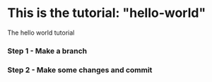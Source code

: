 # This is the tutorial: "hello-world"
The hello world tutorial 
### Step 1 - Make a branch
### Step 2 - Make some changes and commit
